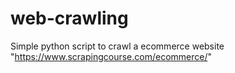 # web-crawling
Simple python script to crawl a ecommerce website "https://www.scrapingcourse.com/ecommerce/"